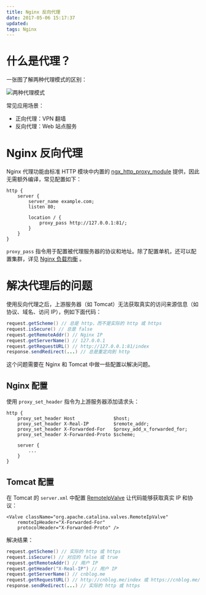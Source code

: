 ```yaml
---
title: Nginx 反向代理
date: 2017-05-06 15:17:37
updated:
tags: Nginx
---
```


# 什么是代理？

一张图了解两种代理模式的区别：

![两种代理模式](/img/sa/proxy.jpg)

常见应用场景：

- 正向代理：VPN 翻墙
- 反向代理：Web 站点服务

# Nginx 反向代理

Nginx 代理功能由标准 HTTP 模块中内置的 [ngx_http_proxy_module](http://nginx.org/en/docs/http/ngx_http_proxy_module.html) 提供，因此无需额外编译，常见配置如下：

```
http {
    server {
        server_name example.com;
        listen 80;
        
        location / {
            proxy_pass http://127.0.0.1:81/;
        }
    }
}
```

`proxy_pass` 指令用于配置被代理服务器的协议和地址。除了配置单机，还可以配置集群，详见 [Nginx 负载均衡](/2017/05/013/nginx-upstream/) 。

# 解决代理后的问题

使用反向代理之后，上游服务器（如 Tomcat）无法获取真实的访问来源信息（如协议、域名、访问 IP），例如下面代码：

```java
request.getScheme() // 总是 http，而不是实际的 http 或 https
request.isSecure() // 总是 false
request.getRemoteAddr() // Nginx IP
request.getServerName() // 127.0.0.1
request.getRequestURL() // http://127.0.0.1:81/index
response.sendRedirect(...) // 总是重定向到 http
```

这个问题需要在 Nginx 和 Tomcat 中做一些配置以解决问题。

## Nginx 配置

使用 `proxy_set_header` 指令为上游服务器添加请求头：

```
http {
    proxy_set_header Host              $host;
    proxy_set_header X-Real-IP         $remote_addr;
    proxy_set_header X-Forwarded-For   $proxy_add_x_forwarded_for;
    proxy_set_header X-Forwarded-Proto $scheme;

    server {
        ...
    }
}
```

## Tomcat 配置

在 Tomcat 的 `server.xml` 中配置 [RemoteIpValve](http://tomcat.apache.org/tomcat-7.0-doc/api/org/apache/catalina/valves/RemoteIpValve.html) 让代码能够获取真实 IP 和协议：

```
<Valve className="org.apache.catalina.valves.RemoteIpValve" 
    remoteIpHeader="X-Forwarded-For" 
    protocolHeader="X-Forwarded-Proto" />
```

解决结果：

```java
request.getScheme() // 实际的 http 或 https
request.isSecure() // 对应的 false 或 true
request.getRemoteAddr() // 用户 IP
request.getHeader("X-Real-IP") // 用户 IP
request.getServerName() // cnblog.me
request.getRequestURL() // http://cnblog.me/index 或 https://cnblog.me/index
response.sendRedirect(...) // 实际的 http 或 https
```

